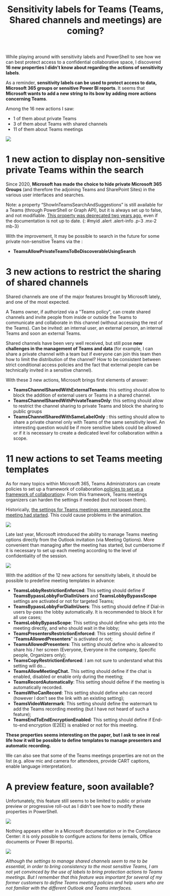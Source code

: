 ﻿---
title: "Sensitivity labels for Teams (Teams, Shared channels and meetings) are coming? "
subtitle:
excerpt: "Microsoft recently updated the UI of the Sharing for Word Online. It is the occasion to review some mechanichs regarding share links."    
tags:
  - Microsoft 365
  - Office 365
  - Compliance
  - Sensitivity labels
  - Teams
header_img : "./assets/img/posts/2022-09-22_Teams-and-sensitivity-labels_1.png"
---


While playing around with sensitivity labels and PowerShell to see how we can best protect access to a confidential collaborative space, I discovered **16 new properties I didn't know about regarding the actions of sensitivity labels**. 

As a reminder, **sensitivity labels can be used to protect access to data, Microsoft 365 groups or sensitive Power BI reports**. It seems that **Microsoft wants to add a new string to its bow by adding more actions concerning Teams**. 

Among the 16 new actions I saw: 
- 1 of them about private Teams
- 3 of them about Teams with shared channels 
- 11 of them about Teams meetings

<img src="https://thijoubert.github.io/assets/img/posts/2022-09-22_Teams-and-sensitivity-labels_1.png" >



# 1 new action to display non-sensitive private Teams within the search

Since 2020, **Microsoft has made the choice to hide private Microsoft 365 Groups** (and therefore the adjoining Teams and SharePoint Sites) in the various user interfaces and searches. 

Note: a property “ShowInTeamsSearchAndSuggestions” is still available for a Teams (through PowerShell or Graph API), but it is always set up to false, and not modifiable. [This property was deprecated two years ago](https://github.com/MicrosoftDocs/office-docs-powershell/issues/9040), even if the documentation is not up to date. 
{: #myid .alert .alert-info .p-3 .mx-2 mb-3}

With the improvement, It may be possible to search in the future for some private non-sensitive Teams via the :  
- **TeamsAllowPrivateTeamsToBeDiscoverableUsingSearch**



# 3 new actions to restrict the sharing of shared channels 

Shared channels are one of the major features brought by Microsoft lately, and one of the most expected. 

A Teams owner, if authorized via a "Teams policy", can create shared channels and invite people from inside or outside the Teams to communicate and collaborate in this channel (without accessing the rest of the Teams). Can be invited: an internal user, an external person, an internal Teams and soon an external Teams. 

Shared channels have been very well received, but still pose **new challenges in the management of Teams and data** (for example, I can share a private channel with a team but if everyone can join this team then how to limit the distribution of the channel? How to be consistent between strict conditional access policies and the fact that external people can be technically invited in a sensitive channel). 

With these 3 new actions, Microsoft brings first elements of answer: 
- **TeamsChannelSharedWithExternalTenants**: this setting should allow to block the addition of external users or Teams in a shared channel. 
- **TeamsChannelSharedWithPrivateTeamsOnly**: this setting should allow to restrict the channel sharing to private Teams and block the sharing to public groups
- **TeamsChannelSharedWithSameLabelOnly** : this setting should allow to share a private channel only with Teams of the same sensitivity level. An interesting question would be if more sensitive labels could be allowed or if it is necessary to create a dedicated level for collaboration within a scope. 



# 11 new actions to set Teams meeting templates

As for many topics within Microsoft 365, Teams Administrators can create policies to set up a framework of collaboration.[policies to set up a framework of collaboration](https://learn.microsoft.com/en-us/microsoftteams/meeting-policies-participants-and-guests)v. From this framework, Teams meetings organizers can harden the settings if needed (but not loosen them).

Historically, [the settings for Teams meetings were managed once the meeting had started](https://support.microsoft.com/en-us/office/change-participant-settings-for-a-teams-meeting-53261366-dbd5-45f9-aae9-a70e6354f88e). This could cause problems in the animation. 

<img src="https://thijoubert.github.io/assets/img/posts/2022-09-22_Teams-and-sensitivity-labels_2.png" >


Late last year, Microsoft introduced the ability to manage Teams meeting options directly from the Outlook invitation (via Meeting Options). More convenient than managing after the meeting has started, but cumbersome if it is necessary to set up each meeting according to the level of confidentiality of the session. 

<img src="https://thijoubert.github.io/assets/img/posts/2022-09-22_Teams-and-sensitivity-labels_3.png" >


With the addition of the 12 new actions for sensitivity labels, it should be possible to predefine meeting templates in advance:  
- **TeamsLobbyRestrictionEnforced**: This setting should define if **TeamsBypassLobbyForDialInUsers** and **TeamsLobbyBypassScope** settings are activated or not for targeted Teams;
- **TeamsBypassLobbyForDialInUsers**: This setting should define if Dial-in users by-pass the lobby automatically. It is recommended to block it for all use cases; 
- **TeamsLobbyBypassScope**: This setting should define who gets into the meeting directly, and who should wait in the lobby;
- **TeamsPresentersRestrictionEnforced**: This setting should define  if “**TeamsAllowedPresenters**” is activated or not; 
- **TeamsAllowedPresenters**: This setting should define who is allowed to share his / her screen (Everyone, Everyone in the company, Specific people, Organizers only);
- **TeamsCopyRestrictionEnforced**: I am not sure to understand what this setting will do… 
- **TeamsAllowMeetingChat.** This setting should define if the chat is enabled, disabled or enable only during the meeting;
- **TeamsRecordAutomatically**: This setting should define if the meeting is automatically recorded. 
- **TeamsWhoCanRecord**: This setting should define who can record (however I don’t see the link with an existing setting);
- **TeamsVideoWatermark**: This setting should define the watermark to add the Teams recording meeting (but I have not heard of such a feature);
- **TeamsEndToEndEncryptionEnabled**: This setting should define if End-to-end encryption (E2EE) is enabled or not for this meeting. 

**These properties seems interesting on the paper, but I ask to see in real life how it will be possible to define templates to manage presenters and automatic recording.** 

We can also see that some of the Teams meetings properties are not on the list (e.g. allow mic and camera for attendees, provide CART captions, enable language interpretation).  



# A preview feature, soon available? 

Unfortunately, this feature still seems to be limited to public or private preview or progressive roll-out as I didn't see how to modify these properties in PowerShell. 

<img src="https://thijoubert.github.io/assets/img/posts/2022-09-22_Teams-and-sensitivity-labels_4.png" >

Nothing appears either in a Microsoft documentation or in the Compliance Center: it is only possible to configure actions for items (emails, Office documents or Power BI reports). 

<img src="https://thijoubert.github.io/assets/img/posts/2022-09-22_Teams-and-sensitivity-labels_5.png" >



*Although the settings to manage shared channels seem to me to be essential, in order to bring consistency to the most sensitive Teams, I am not yet convinced by the use of labels to bring protection actions to Teams meetings. But I remember that this feature was important for several of my former customers to define Teams meeting policies and help users who are not familiar with the different Outlook and Teams interfaces.*